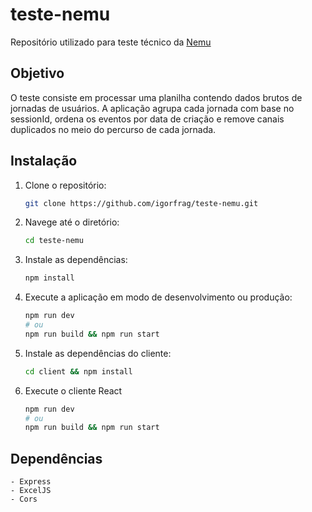 # teste-nemu

Repositório utilizado para teste técnico da [Nemu](usenemu.com)

## Objetivo

O teste consiste em processar uma planilha contendo dados brutos de jornadas de usuários.
A aplicação agrupa cada jornada com base no sessionId, ordena os eventos por data de criação e remove canais duplicados no meio do percurso de cada jornada.

## Instalação

1. Clone o repositório:
    ```bash
    git clone https://github.com/igorfrag/teste-nemu.git
    ```
2. Navege até o diretório:
    ```bash
    cd teste-nemu
    ```
3. Instale as dependências:
    ```bash
    npm install
    ```
4. Execute a aplicação em modo de desenvolvimento ou produção:
    ```bash
    npm run dev
    # ou
    npm run build && npm run start
    ```
5. Instale as dependências do cliente:
    ```bash
    cd client && npm install
    ```
6. Execute o cliente React

    ```bash
    npm run dev
    # ou
    npm run build && npm run start
    ```

## Dependências

    - Express
    - ExcelJS
    - Cors
